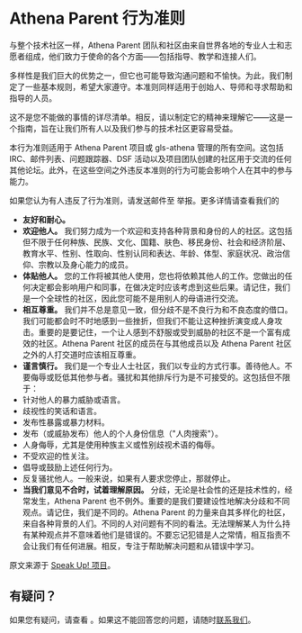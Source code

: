 # Athena Parent 行为准则

与整个技术社区一样，Athena Parent 团队和社区由来自世界各地的专业人士和志愿者组成，他们致力于使命的各个方面——包括指导、教学和连接人们。

多样性是我们巨大的优势之一，但它也可能导致沟通问题和不愉快。为此，我们制定了一些基本规则，希望大家遵守。本准则同样适用于创始人、导师和寻求帮助和指导的人员。

这不是您不能做的事情的详尽清单。相反，请以制定它的精神来理解它——这是一个指南，旨在让我们所有人以及我们参与的技术社区更容易受益。

本行为准则适用于 Athena Parent 项目或 gls-athena 管理的所有空间。这包括 IRC、邮件列表、问题跟踪器、DSF
活动以及项目团队创建的社区用于交流的任何其他论坛。此外，在这些空间之外违反本准则的行为可能会影响个人在其中的参与能力。

如果您认为有人违反了行为准则，请发送邮件至 []() 举报。更多详情请查看我们的

- **友好和耐心。**
- **欢迎他人。**
  我们努力成为一个欢迎和支持各种背景和身份的人的社区。这包括但不限于任何种族、民族、文化、国籍、肤色、移民身份、社会和经济阶层、教育水平、性别、性取向、性别认同和表达、年龄、体型、家庭状况、政治信仰、宗教以及身心能力的成员。
- **体贴他人。** 您的工作将被其他人使用，您也将依赖其他人的工作。您做出的任何决定都会影响用户和同事，在做决定时应该考虑到这些后果。请记住，我们是一个全球性的社区，因此您可能不是用别人的母语进行交流。
- **相互尊重。**
  我们并不总是意见一致，但分歧不是不良行为和不良态度的借口。我们可能都会时不时地感到一些挫折，但我们不能让这种挫折演变成人身攻击。重要的是要记住，一个让人感到不舒服或受到威胁的社区不是一个富有成效的社区。Athena
  Parent 社区的成员在与其他成员以及 Athena Parent 社区之外的人打交道时应该相互尊重。
- **谨言慎行。** 我们是一个专业人士社区，我们以专业的方式行事。善待他人。不要侮辱或贬低其他参与者。骚扰和其他排斥行为是不可接受的。这包括但不限于：
- 针对他人的暴力威胁或语言。
- 歧视性的笑话和语言。
- 发布性暴露或暴力材料。
- 发布（或威胁发布）他人的个人身份信息（"人肉搜索"）。
- 人身侮辱，尤其是使用种族主义或性别歧视术语的侮辱。
- 不受欢迎的性关注。
- 倡导或鼓励上述任何行为。
- 反复骚扰他人。一般来说，如果有人要求您停止，那就停止。
- **当我们意见不合时，试着理解原因。** 分歧，无论是社会性的还是技术性的，经常发生，Athena Parent
  也不例外。重要的是我们要建设性地解决分歧和不同观点。请记住，我们是不同的。Athena Parent
  的力量来自其多样化的社区，来自各种背景的人们。不同的人对问题有不同的看法。无法理解某人为什么持有某种观点并不意味着他们是错误的。不要忘记犯错是人之常情，相互指责不会让我们有任何进展。相反，专注于帮助解决问题和从错误中学习。

原文来源于 [Speak Up! 项目](http://web.archive.org/web/20141109123859/http://speakup.io/coc.html)。

## 有疑问？

如果您有疑问，请查看 。如果这不能回答您的问题，请随时[联系我们](mailto:)。
